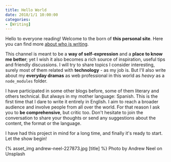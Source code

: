 ```yaml
---
title: Hello World
date: 2018/1/1 10:00:00
categories:
- [Writing]
---
```


Hello to everyone reading! Welcome to the born of **this personal site**. Here you can find more [about who is writing](/about).

This channel is meant to be a **way of self-expression** and a **place to know me better**; yet I wish it also becomes a rich source of inspiration, useful tips and friendly discussions. I will try to share topics I consider interesting, surely most of them related with **technology** - as my job is. But I'll also write about my **everyday dramas** as web professional in this world as *heavy* as a `node_modules` folder.

I have participated in some other blogs before, some of them literary and others technical. But always in my mother language: Spanish. This is the first time that I dare to write it entirely in English. I aim to reach a broader audience and involve people from all over the world. For that reason I ask you to **be comprehensive**, but critic too. Don't hesitate to join the conversation to share your thoughts or send  any suggestions about the content, the format or the language.

I have had this project in mind for a long time, and finally it's ready to start. Let the show begin!


{% asset_img andrew-neel-227873.jpg [title] %}
Photo by Andrew Neel on Unsplash
